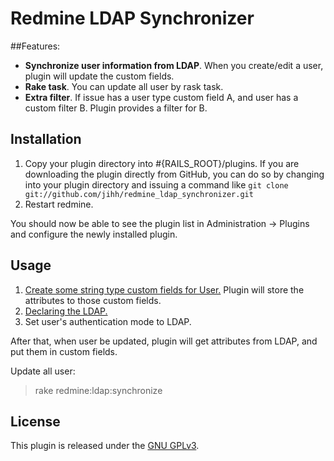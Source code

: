 # Redmine LDAP Synchronizer

##Features:

* __Synchronize user information from LDAP__. When you create/edit a user, plugin will update the custom fields.
* __Rake task__. You can update all user by rask task.
* __Extra filter__. If issue has a user type custom field A, and user has a custom filter B. Plugin provides a filter for B.

## Installation

1. Copy your plugin directory into #{RAILS_ROOT}/plugins. If you are downloading the plugin directly from GitHub, you can do so by changing into your plugin directory and issuing a command like `git clone git://github.com/jihh/redmine_ldap_synchronizer.git`
2. Restart redmine.

You should now be able to see the plugin list in Administration -> Plugins and configure the newly installed plugin.

## Usage

1. [Create some string type custom fields for User.](http://www.redmine.org/projects/redmine/wiki/RedmineCustomFields) Plugin will store the attributes to those custom fields.
2. [Declaring the LDAP.](http://www.redmine.org/projects/redmine/wiki/RedmineLDAP#Declaring-the-LDAP)
3. Set user's authentication mode to LDAP.

After that, when user be updated, plugin will get attributes from LDAP, and put them in custom fields.

Update all user:
> rake redmine:ldap:synchronize

## License
This plugin is released under the [GNU GPLv3](http://www.gnu.org/licenses/).
